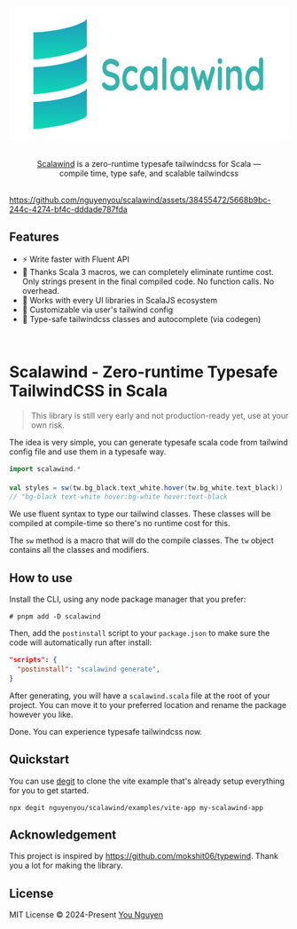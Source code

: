 <p align="center">
  <img width="660" height="240" src=".github/assets/banner.png" alt="Write typesafe tailwindcss with Scalawind">
</p>

<p align="center">
  <br/>
  <a href="https://github.com/nguyenyou/scalawind">Scalawind</a> is a zero-runtime typesafe tailwindcss for Scala &mdash;
  <br/>
  compile time, type safe, and scalable tailwindcss
  <br/><br/>
</p>

https://github.com/nguyenyou/scalawind/assets/38455472/5668b9bc-244c-4274-bf4c-dddade787fda

## Features

- ⚡️  Write faster with Fluent API
- 🚀 Thanks Scala 3 macros, we can completely eliminate runtime cost. Only strings present in the final compiled code. No function calls. No overhead.
- 🦄 Works with every UI libraries in ScalaJS ecosystem
- 🎨 Customizable via user's tailwind config
- 💪 Type-safe tailwindcss classes and autocomplete (via codegen)

<br/>

# Scalawind - Zero-runtime Typesafe TailwindCSS in Scala

> This library is still very early and not production-ready yet, use at your own risk.

The idea is very simple, you can generate typesafe scala code from tailwind config file and use them in a typesafe way.


```scala
import scalawind.*

val styles = sw(tw.bg_black.text_white.hover(tw.bg_white.text_black))
// "bg-black text-white hover:bg-white hover:text-black
```

We use fluent syntax to type our tailwind classes. These classes will be compiled at compile-time so there's no runtime cost for this.

The `sw` method is a macro that will do the compile classes.
The `tw` object contains all the classes and modifiers.

## How to use

Install the CLI, using any node package manager that you prefer:

```
# pnpm add -D scalawind
```

Then, add the `postinstall` script to your `package.json` to make sure the code will automatically run after install:

```json
"scripts": {
  "postinstall": "scalawind generate",
}
```

After generating, you will have a `scalawind.scala` file at the root of your project. You can move it to your preferred location and rename the package however you like.

Done. You can experience typesafe tailwindcss now.

## Quickstart

You can use [degit](https://github.com/Rich-Harris/degit) to clone the vite example that's already setup everything for you to get started.

```
npx degit nguyenyou/scalawind/examples/vite-app my-scalawind-app
```

## Acknowledgement

This project is inspired by https://github.com/mokshit06/typewind. Thank you a lot for making the library.

## License

MIT License © 2024-Present [You Nguyen](https://github.com/younguyen)
